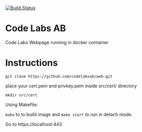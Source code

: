 [![Build Status](https://travis-ci.org/kamigerami/codelabs.svg?branch=master)](https://travis-ci.org/kamigerami/codelabs)

# Code Labs AB
Code Labs Webpage running in docker container

# Instructions

`git clone https://github.com/codelabsab/web.git`

place your cert.pem and privkey.pem inside src/cert/ directory

`mkdir src/cert`

Using Makefile:

`make` to to build image and `make start` to run in detach mode.

Go to https://localhost:443

